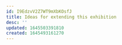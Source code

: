 ```yaml
---
id: I9EdzvV2Z7WT9mXbKOsfJ
title: Ideas for extending this exhibition
desc: ''
updated: 1645503391810
created: 1645493161270
---
```



